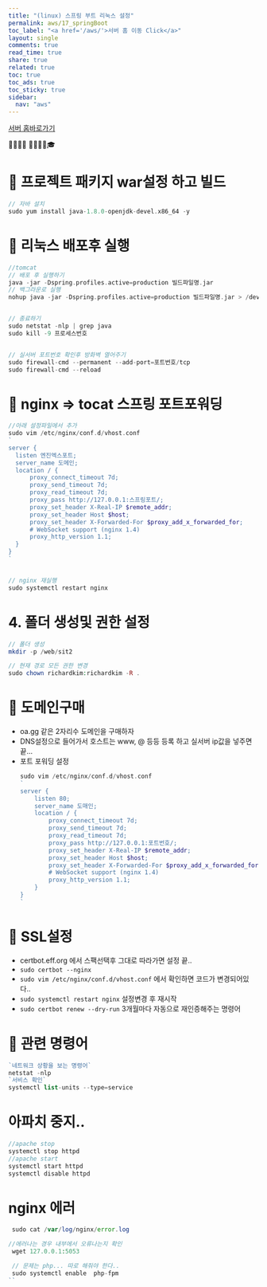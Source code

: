 ```yaml
---
title: "(linux) 스프링 부트 리눅스 설정"
permalink: aws/17_springBoot
toc_label: "<a href='/aws/'>서버 홈 이동 Click</a>"
layout: single
comments: true
read_time: true
share: true
related: true
toc: true
toc_ads: true
toc_sticky: true
sidebar:
  nav: "aws"
---
```

[서버 홈바로가기](../aws)

💼📝🔑⏰ 📙📓📘📒🎓

# 💼 프로젝트 패키지 war설정 하고 빌드
```php
// 자바 설치
sudo yum install java-1.8.0-openjdk-devel.x86_64 -y
```
# 💼 리눅스 배포후 실행
```php
//tomcat
// 배포 후 실행하기
java -jar -Dspring.profiles.active=production 빌드파일명.jar
// 백그라운로 실행
nohup java -jar -Dspring.profiles.active=production 빌드파일명.jar > /dev/null 2>&1 &


// 종료하기
sudo netstat -nlp | grep java
sudo kill -9 프로세스번호


// 실서버 포트번호 확인후 방화벽 열어주기
sudo firewall-cmd --permanent --add-port=포트번호/tcp
sudo firewall-cmd --reload

```
# 💼 nginx => tocat 스프링 포트포워딩
```php
//아래 설정파일에서 추가
sudo vim /etc/nginx/conf.d/vhost.conf
`
server {
  listen 엔진엑스포트; 
  server_name 도메인;
  location / {
      proxy_connect_timeout 7d;
      proxy_send_timeout 7d;
      proxy_read_timeout 7d;
      proxy_pass http://127.0.0.1:스프링포트/;
      proxy_set_header X-Real-IP $remote_addr;
      proxy_set_header Host $host;
      proxy_set_header X-Forwarded-For $proxy_add_x_forwarded_for;
      # WebSocket support (nginx 1.4)
      proxy_http_version 1.1;
  }
}
`


// nginx 재실행
sudo systemctl restart nginx
```

# 4. 폴더 생성및 권한 설정
```php
// 폴더 생성
mkdir -p /web/sit2

// 현재 경로 모든 권한 변경
sudo chown richardkim:richardkim -R .
```

# 💼 도메인구매
- oa.gg 같은 2자리수 도메인을 구매하자
- DNS설정으로 들어가서 호스트는 www, @ 등등 등록 하고 실서버 ip값을 넣주면 끝...
- 포트 포워딩 설정 
  ```php
  sudo vim /etc/nginx/conf.d/vhost.conf
  `
  server {
      listen 80;
      server_name 도매인;
      location / {
          proxy_connect_timeout 7d;
          proxy_send_timeout 7d;
          proxy_read_timeout 7d;
          proxy_pass http://127.0.0.1:포트번호/;
          proxy_set_header X-Real-IP $remote_addr;
          proxy_set_header Host $host;
          proxy_set_header X-Forwarded-For $proxy_add_x_forwarded_for;
          # WebSocket support (nginx 1.4)
          proxy_http_version 1.1;
      }
  }
  `
  ```
# 💼 SSL설정
- certbot.eff.org 에서 스팩선택후 그대로 따라가면 설정 끝..
- `sudo certbot --nginx`
- `sudo vim /etc/nginx/conf.d/vhost.conf` 에서 확인하면 코드가 변경되어있다..
- `sudo systemctl restart nginx` 설정변경 후 재시작
- `sudo certbot renew --dry-run` 3개월마다 자동으로 재인증해주는 명령어


# 💼 관련 명령어
```php
`네트워크 상황을 보는 명령어`
netstat -nlp
`서비스 확인`
systemctl list-units --type=service
```

# 아파치 중지..
```php
//apache stop
systemctl stop httpd
//apache start
systemctl start httpd
systemctl disable httpd

```
# nginx 에러
```php
 sudo cat /var/log/nginx/error.log

//에러나는 경우 내부에서 오류나는지 확인
 wget 127.0.0.1:5053 

 // 문제는 php... 따로 해줘야 한다..
 sudo systemctl enable  php-fpm
``